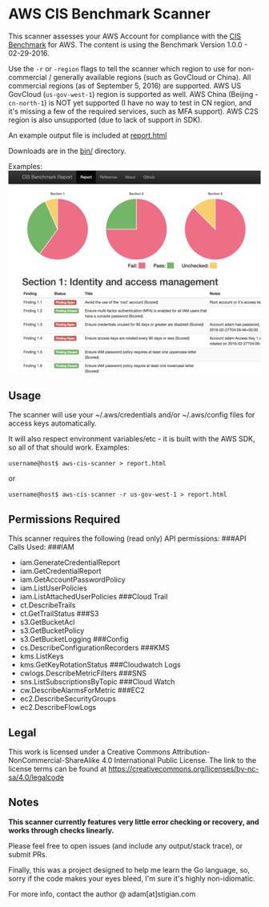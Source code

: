 # AWS CIS Benchmark Scanner

This scanner assesses your AWS Account for compliance with the [CIS Benchmark](https://d0.awsstatic.com/whitepapers/compliance/AWS_CIS_Foundations_Benchmark.pdf) for AWS.  The content is using the Benchmark Version 1.0.0 - 02-29-2016.

Use the `-r` or `-region` flags to tell the scanner which region to use for non-commercial / generally available regions (such as GovCloud or China).  All commercial regions (as of September 5, 2016) are supported.  AWS US GovCloud (`us-gov-west-1`) region is supported as well.  AWS China (Beijing - `cn-north-1`) is NOT yet supported (I have no way to test in CN region, and it's missing a few of the required services, such as MFA support).  AWS C2S region is also unsupported (due to lack of support in SDK).

An example output file is included at [report.html](report.html)

Downloads are in the [bin/](bin/) directory.

Examples:
![Screenshot](screenshot.png)

## Usage
The scanner will use your ~/.aws/credentials and/or ~/.aws/config files for access keys automatically.

It will also respect environment variables/etc - it is built with the AWS SDK, so all of that should work.
Examples:

`username@host$ aws-cis-scanner > report.html`

or

`username@host$ aws-cis-scanner -r us-gov-west-1 > report.html`

## Permissions Required

This scanner requires the following (read only) API permissions:
###API Calls Used:
###IAM
  * iam.GenerateCredentialReport
  * iam.GetCredentialReport
  * iam.GetAccountPasswordPolicy
  * iam.ListUserPolicies
  * iam.ListAttachedUserPolicies
###Cloud Trail
  * ct.DescribeTrails
  * ct.GetTrailStatus
###S3
  * s3.GetBucketAcl
  * s3.GetBucketPolicy
  * s3.GetBucketLogging
###Config
  * cs.DescribeConfigurationRecorders
###KMS
  * kms.ListKeys
  * kms.GetKeyRotationStatus
###Cloudwatch Logs
  * cwlogs.DescribeMetricFilters
###SNS
  * sns.ListSubscriptionsByTopic
###Cloud Watch
  * cw.DescribeAlarmsForMetric
###EC2
  * ec2.DescribeSecurityGroups
  * ec2.DescribeFlowLogs

## Legal
This work is licensed under a Creative Commons Attribution-NonCommercial-ShareAlike 4.0 International Public License. The link to the license terms can be found at https://creativecommons.org/licenses/by-nc-sa/4.0/legalcode

## Notes
**This scanner currently features very little error checking or recovery, and works through checks linearly.**

Please feel free to open issues (and include any output/stack trace), or submit PRs.

Finally, this was a project designed to help me learn the Go language, so, sorry if the code makes your eyes bleed, I'm sure it's highly non-idiomatic.

For more info, contact the author @ adam[at]stigian.com
